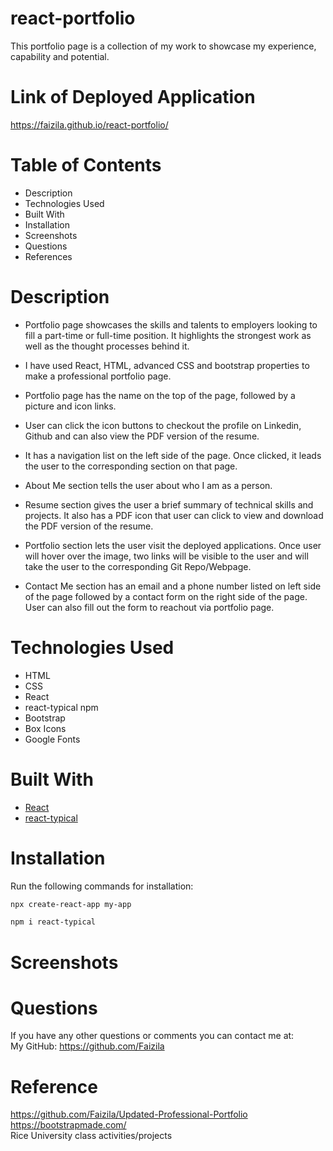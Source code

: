 # react-portfolio

This portfolio page is a collection of my work to showcase my experience, capability and potential. 

# Link of Deployed Application

https://faizila.github.io/react-portfolio/

# Table of Contents

* Description
* Technologies Used
* Built With
* Installation
* Screenshots
* Questions
* References

# Description

* Portfolio page showcases the skills and talents to employers looking to fill a part-time or full-time position. It highlights the strongest work as well as the thought processes behind it.

* I have used React, HTML, advanced CSS and bootstrap properties to make a professional portfolio page.

* Portfolio page has the name on the top of the page, followed by a picture and icon links.

* User can click the icon buttons to checkout the profile on Linkedin, Github and can also view the PDF version of the resume.

* It has a navigation list on the left side of the page. Once clicked, it leads the user to the corresponding section on that page.

* About Me section tells the user about who I am as a person.

* Resume section gives the user a brief summary of technical skills and projects. It also has a PDF icon that user can click to view and download the PDF version of the resume.

* Portfolio section lets the user visit the deployed applications. Once user will hover over the image, two links will be visible to the user and will take the user to the corresponding Git Repo/Webpage.

* Contact Me section has an email and a phone number listed on left side of the page followed by a contact form on the right side of the page. User can also fill out the form to reachout via portfolio page.

# Technologies Used

* HTML
* CSS
* React
* react-typical npm
* Bootstrap
* Box Icons
* Google Fonts

# Built With

* [React](https://reactjs.org/)
* [react-typical](https://www.npmjs.com/package/react-typical)

# Installation

Run the following commands for installation:

```bash
npx create-react-app my-app
```

```bash
npm i react-typical
```

# Screenshots

# Questions

If you have any other questions or comments you can contact me at:
   <br>
   My GitHub: https://github.com/Faizila

# Reference

https://github.com/Faizila/Updated-Professional-Portfolio
<br>
https://bootstrapmade.com/
<br>
Rice University class activities/projects


